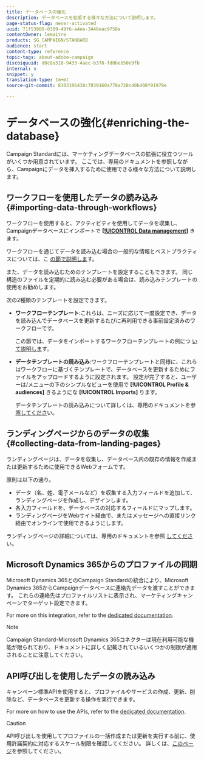 ```yaml
---
title: データベースの強化
description: データベースを拡張する様々な方法について説明します。
page-status-flag: never-activated
uuid: 71f53808-0309-49f6-a4ee-3446eac9758a
contentOwner: lemaitre
products: SG_CAMPAIGN/STANDARD
audience: start
content-type: reference
topic-tags: about-adobe-campaign
discoiquuid: d8c8a318-9433-4aec-b378-fd0beb50e9fb
internal: n
snippet: y
translation-type: tm+mt
source-git-commit: 8303106438c7039160a778a728cd0b408f01978e

---
```



# データベースの強化{#enriching-the-database}

Campaign Standardには、マーケティングデータベースの拡張に役立つツールがいくつか用意されています。 ここでは、専用のドキュメントを参照しながら、Campaignにデータを挿入するために使用できる様々な方法について説明します。

## ワークフローを使用したデータの読み込み {#importing-data-through-workflows}

ワークフローを使用すると、アクティビティを使用してデータを収集し、Campaignデータベースにインポートで [**[!UICONTROL Data management]**](../../automating/using/about-data-management-activities.md) きます。

ワークフローを通じてデータを読み込む場合の一般的な情報とベストプラクティスについては、こ [の節で説明しま](../../automating/using/importing-data.md)す。

また、データを読み込むためのテンプレートを設定することもできます。 同じ構造のファイルを定期的に読み込む必要がある場合は、読み込みテンプレートの使用をお勧めします。

次の2種類のテンプレートを設定できます。

* **ワークフローテンプレート**:これらは、ニーズに応じて一度設定でき、データを読み込んでデータベースを更新するたびに再利用できる事前設定済みのワークフローです。

   この節では、データをインポートするワークフローテンプレートの例につ [いて説明しま](../../automating/using/importing-data.md#example--import-workflow-template)す。

* **データテンプレートの読み込み**:ワークフローテンプレートと同様に、これらはワークフローに基づくテンプレートで、データベースを更新するためにファイルをアップロードするように設定されます。 設定が完了すると、ユーザーは/メニューの下のシンプルなビューを使用で **[!UICONTROL Profile & audiences]** きるようにな **[!UICONTROL Imports]** ります。

   データテンプレートの読み込みについて詳しくは、専用のドキュメントを参 [照してくださ](../../automating/using/importing-data-with-import-templates.md)い。

## ランディングページからのデータの収集 {#collecting-data-from-landing-pages}

ランディングページは、データを収集し、データベース内の既存の情報を作成または更新するために使用できるWebフォームです。

原則は以下の通り。

* データ（名、姓、電子メールなど）を収集する入力フィールドを追加して、ランディングページを作成し、デザインします。
* 各入力フィールドを、データベースの対応するフィールドにマップします。
* ランディングページをWebサイト経由で、またはメッセージへの直接リンク経由でオンラインで使用できるようにします。

ランディングページの詳細については、専用のドキュメントを参照 [してくださ](../../channels/using/getting-started-with-landing-pages.md)い。

## Microsoft Dynamics 365からのプロファイルの同期

Microsoft Dynamics 365とのCampaign Standardの統合により、Microsoft Dynamics 365からCampaignデータベースに連絡先データを渡すことができます。
これらの連絡先はプロファイルリストに表示され、マーケティングキャンペーンでターゲット設定できます。

For more on this integration, refer to the [dedicated documentation](https://helpx.adobe.com/campaign/kb/acs-ms-dynamics.html).

>[!NOTE]
>
>Campaign Standard-Microsoft Dynamics 365コネクターは現在利用可能な機能が限られており、ドキュメントに詳しく記載されているいくつかの制限が適用されることに注意してください。

## API呼び出しを使用したデータの読み込み

キャンペーン標準APIを使用すると、プロファイルやサービスの作成、更新、削除など、データベースを更新する操作を実行できます。

For more on how to use the APIs, refer to the [dedicated documentation](../../api/using/about-campaign-standard-apis.md).

>[!CAUTION]
>
>API呼び出しを使用してプロファイルの一括作成または更新を実行する前に、使用許諾契約に対応するスケール制限を確認してください。 詳しくは、[このページ](https://helpx.adobe.com/legal/product-descriptions/campaign-standard.html#ITInfrastructureResourcesbyActiveProfilesTiers)を参照してください。
